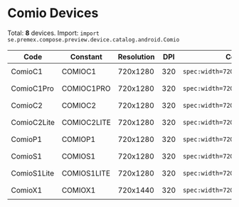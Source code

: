 # Comio Devices

Total: **8** devices. Import: `import se.premex.compose.preview.device.catalog.android.Comio`

| Code | Constant | Resolution | DPI | Compose Spec | Preview Usage |
|------|----------|------------|-----|-------------|---------------|
| ComioC1 | COMIOC1 | 720x1280 | 320 | `spec:width=720px,height=1280px,dpi=320` | `@Preview(device = Comio.COMIOC1)` |
| ComioC1Pro | COMIOC1PRO | 720x1280 | 320 | `spec:width=720px,height=1280px,dpi=320` | `@Preview(device = Comio.COMIOC1PRO)` |
| ComioC2 | COMIOC2 | 720x1280 | 320 | `spec:width=720px,height=1280px,dpi=320` | `@Preview(device = Comio.COMIOC2)` |
| ComioC2Lite | COMIOC2LITE | 720x1280 | 320 | `spec:width=720px,height=1280px,dpi=320` | `@Preview(device = Comio.COMIOC2LITE)` |
| ComioP1 | COMIOP1 | 720x1280 | 320 | `spec:width=720px,height=1280px,dpi=320` | `@Preview(device = Comio.COMIOP1)` |
| ComioS1 | COMIOS1 | 720x1280 | 320 | `spec:width=720px,height=1280px,dpi=320` | `@Preview(device = Comio.COMIOS1)` |
| ComioS1Lite | COMIOS1LITE | 720x1280 | 320 | `spec:width=720px,height=1280px,dpi=320` | `@Preview(device = Comio.COMIOS1LITE)` |
| ComioX1 | COMIOX1 | 720x1440 | 320 | `spec:width=720px,height=1440px,dpi=320` | `@Preview(device = Comio.COMIOX1)` |

<!-- Generated automatically. Do not edit manually. -->
